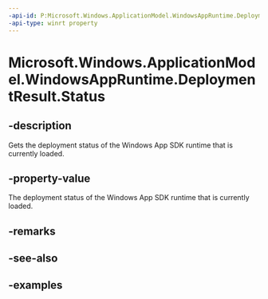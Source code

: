 ```yaml
---
-api-id: P:Microsoft.Windows.ApplicationModel.WindowsAppRuntime.DeploymentResult.Status
-api-type: winrt property
---
```


# Microsoft.Windows.ApplicationModel.WindowsAppRuntime.DeploymentResult.Status

<!--
public Microsoft.Windows.ApplicationModel.WindowsAppRuntime.DeploymentStatus Status { get; }
-->


## -description

Gets the deployment status of the Windows App SDK runtime that is currently loaded.

## -property-value

The deployment status of the Windows App SDK runtime that is currently loaded.

## -remarks

## -see-also

## -examples


